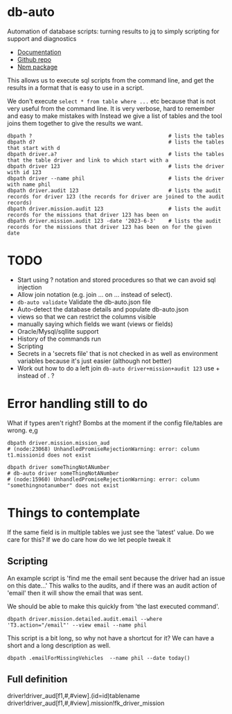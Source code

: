 # db-auto
Automation of database scripts: turning results to jq to simply scripting for support and diagnostics

* [Documentation](https://github.com/db-auto/db-auto/blob/main/code/modules/db-auto/README.md)
* [Github repo](https://github.com/db-auto/db-auto)
* [Npm package](https://www.npmjs.com/package/db-auto)

This allows us to execute sql scripts from the command line, and get the results in a format that is easy to use 
in a script.

We don't execute `select * from table where ...` etc because that is not very useful from the command line. It is very verbose, hard to remember and easy to make mistakes with 
Instead we give a list of tables and the tool joins them together to give the results we want. 

```shell
dbpath ?                                            # lists the tables
dbpath d?                                           # lists the tables that start with d
dbpath driver.a?                                    # lists the tables that the table driver and link to which start with a  
dbpath driver 123                                   # lists the driver with id 123
dbpath driver --name phil                           # lists the driver with name phil    
dbpath driver.audit 123                             # lists the audit records for driver 123 (the records for driver are joined to the audit records) 
dbpath driver.mission.audit 123                     # lists the audit records for the missions that driver 123 has been on
dbpath driver.mission.audit 123 -date '2023-6-3'    # lists the audit records for the missions that driver 123 has been on for the given date
```

# TODO


* Start using ? notation and stored procedures so that we can avoid sql injection
* Allow join notation (e.g. join ... on ... instead of select). 
* `db-auto validate` Validate the db-auto.json file
* Auto-detect the database details and populate db-auto.json
* views so that we can restrict the columns visible 
* manually saying which fields we want (views or fields)
* Oracle/Mysql/sqllite support
* History of the commands run
* Scripting 
* Secrets in a 'secrets file' that is not checked in as well as environment variables because it's just easier (although not better)
* Work out how to do a left join `db-auto driver+mission+audit 123` use + instead of . ?

# Error handling still to do
What if types aren't right? 
Bombs at the moment if the config file/tables are wrong. e,g 
```shell
dbpath driver.mission.mission_aud
# (node:23068) UnhandledPromiseRejectionWarning: error: column t1.missionid does not exist

dbpath driver someThingNotANumber
# db-auto driver someThingNotANumber
# (node:15960) UnhandledPromiseRejectionWarning: error: column "somethingnotanumber" does not exist
```


# Things to contemplate
If the same field is in multiple tables we just see the 'latest' value. Do we care for this? If we do care how do we let people tweak it

## Scripting

An example script is 'find me the email sent because the driver had an issue on this date...'
This walks to the audits, and if there was an audit action of 'email' then it will show the email that was sent.

We should be able to make this quickly from 'the last executed command'.


```shell
dbpath driver.mission.detailed.audit.email --where 'T3.action="/email"' --view email --name phil
```
This script is a bit long, so why not have a shortcut for it? We can have a short and a long description as well.

```shell
dbpath .emailForMissingVehicles  --name phil --date today()
```

## Full definition


driver!driver_aud[f1,#,#view].(id=id)tablename
driver!driver_aud[f1,#,#view].mission!fk_driver_mission

